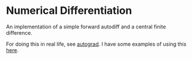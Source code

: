 # Numerical Differentiation

An implementation of a simple forward autodiff and a central finite difference.

For doing this in real life, see [autograd](https://github.com/HIPS/autograd). I have some examples of using this [here](../hessian).
